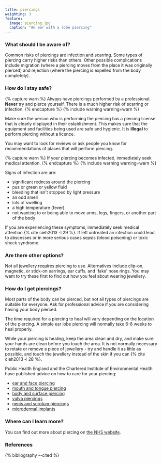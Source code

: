 ```yaml
---
title: piercings
weighting: 3
feature:
  image: piercing.jpg
  caption: "An ear with a lobe piercing"
---
```


### What should I be aware of?

Common risks of piercings are infection and scarring. Some types of piercing carry higher risks than others. Other possible complications include migration (where a piercing moves from the place it was originally pierced) and rejection (where the piercing is expelled from the body completely).

### How do I stay safe?

{% capture warn %}
Always have piercings performed by a professional. **Never** try and pierce yourself. There is a much higher risk of scarring or infection.
{% endcapture %}
{% include warning warning=warn %}

Make sure the person who is performing the piercing has a piercing license that is clearly displayed in their establishment. This makes sure that the equipment and facilities being used are safe and hygienic. It is **illegal** to perform piercing without a licence.  

You may want to look for reviews or ask people you know for recommendations of places that will perform piercing.

{% capture warn %}
If your piercing becomes infected, immediately seek medical attention. 
{% endcapture %}
{% include warning warning=warn %}

Signs of infection are are:

- significant redness around the piercing 
- pus or green or yellow fluid
- bleeding that isn't stopped by light pressure
- an odd smell
- lots of swelling
- a high temperature (fever)
- not wanting to or being able to move arms, legs, fingers, or another part of the body

If you are experiencing these symptoms, immediately seek medical attention {% cite cieh2013 -l 29 %}. If left untreated an infection could lead to abscesses or in more serious cases sepsis (blood poisoning) or toxic shock syndrome. 

### Are there other options?

Not all jewellery requires piercing to use. Alternatives include clip-on, magnetic, or stick-on earrings, ear cuffs, and 'fake' nose rings. You may want to try these first to find out how you feel about wearing jewellery.

### How do I get piercings?

Most parts of the body can be pierced, but not all types of piercings are suitable for everyone. Ask for professional advice if you are considering having your body pierced.

The time required for a piercing to heal will vary depending on the location of the piercing. A simple ear lobe piercing will normally take 6-8 weeks to heal properly.

While your piercing is healing, keep the area clean and dry, and make sure your hands are clean before you touch the area. It is not normally necessary to rotate or remove a piece of jewellery - try and handle it as little as possible, and touch the jewellery instead of the skin if you can {% cite cieh2013 -l 28 %}.

Public Health England and the Chartered Institute of Environmental Health have published advice on how to care for your piercing:

- [ear and face piercing](https://www.cieh.org/media/1974/tattoo-toolkit_part-c_02-ear-and-face-piercing-aftercare.pdf)
- [mouth and tongue piercing](https://www.cieh.org/media/1975/tattoo-toolkit_part-c_03-oral-piercing-aftercare.pdf)
- [body and surface piercing](https://www.cieh.org/media/1976/tattoo-toolkit_part-c_04-body-and-surface-piercing-aftercare.pdf)
- [vulva piercings](https://www.cieh.org/media/1977/tattoo-toolkit_part-c_05-genital-piercing-female-aftercare.pdf)
- [penis and scrotum piercings](https://www.cieh.org/media/1978/tattoo-toolkit_part-c_06-genital-piercing-male-aftercare.pdf)
- [microdermal implants](https://www.cieh.org/media/1979/tattoo-toolkit_part-c_07-microdermal-implants-aftercare.pdf)

### Where can I learn more?

You can find out more about piercing on [the NHS website](http://www.nhs.uk/Conditions/Body-piercing/Pages/Introduction.aspx).

### References

{% bibliography --cited %}